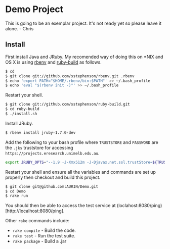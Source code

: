 Demo Project
============

This is going to be an exemplar project. It's not ready yet so please leave it alone. - Chris

Install
-------

First install Java and JRuby. My recomended way of doing this on *NIX and OS X is using [rbenv](https://github.com/sstephenson/rbenv) and [ruby-build](https://github.com/sstephenson/ruby-build) as follows.

```bash
$ cd
$ git clone git://github.com/sstephenson/rbenv.git .rbenv
$ echo 'export PATH="$HOME/.rbenv/bin:$PATH"' >> ~/.bash_profile
$ echo 'eval "$(rbenv init -)"' >> ~/.bash_profile
```

Restart your shell.

```bash
$ git clone git://github.com/sstephenson/ruby-build.git
$ cd ruby-build
$ ./install.sh 
```

Install JRuby.

```bash
$ rbenv install jruby-1.7.0-dev
```

Add the following to your bash profile where `TRUSTSTORE` and `PASSWORD` are the `.jks` truststore for accessing `https://projects.eresearch.unimelb.edu.au`. 

```bash
export JRUBY_OPTS="--1.9 -J-Xmx512m -J-Djavax.net.ssl.trustStore=${TRUSTSTORE} -J-Djavax.net.ssl.trustStorePassword=${PASSWORD}"
```

Restart your shell and ensure all the variables and commands are set up properly then checkout and build this project.

```bash
$ git clone git@github.com:AURIN/Demo.git 
$ cd Demo
$ rake run
```

You should then be able to access the test service at (loclahost:8080/ping)[http://localhost:8080/ping].

Other `rake` commands include:
 * `rake compile` - Build the code.
 * `rake test` - Run the test suite.
 * `rake package` - Build a .jar
 
 


